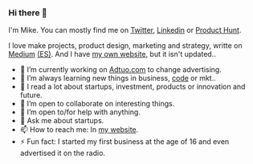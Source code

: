 ### Hi there 👋

I'm Mike. You can mostly find me on [Twitter](https://twitter.com/ivarsmas), [Linkedin](https://www.linkedin.com/in/ivarsmas) or [Product Hunt](https://www.producthunt.com/@ivarsmas).

I love make projects, product design, marketing and strategy, writte on [Medium](https://en.ivarsmas.com) [(ES)](https://es.ivarsmas.com). And I have [my own website](https://ivarsmas.com), but it isn't updated..

- 🔭 I’m currently working on [Adtuo.com](https://adtuo.com) to change advertising.
- 🌱 I’m always learning new things in business, [code](https://github.com/ivarsmas?tab=repositories) or mkt..
- 📖 I read a lot about startups, investment, products or innovation and future.
- 👯 I’m open to collaborate on interesting things.
- 🤔 I’m open to/for help with anything.
- 💬 Ask me about startups.
- 📫 How to reach me: In [my website](https://es.ivarsmas.com/contacto/).
- ⚡ Fun fact: I started my first business at the age of 16 and even advertised it on the radio.
